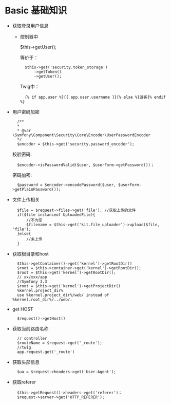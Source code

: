 
# Basic 基础知识

- 获取登录用户信息
    - 控制器中
    
        $this->getUser();
        
        等价于：
            
            $this->get('security.token_storage')
                ->getToken()
                ->getUser();
            
        Twig中：
        
            {% if app.user %}{{ app.user.username }}{% else %}游客{% endif %}
        
	
- 用户密码加密

		/**
		*
		* @var \Symfony\Component\Security\Core\Encoder\UserPasswordEncoder
		*/
		$encoder = $this->get('security.password_encoder');

	校验密码:

		$encoder->isPasswordValid($user, $userForm->getPassword())；

	密码加密:

    	$password = $encoder->encodePassword($user, $userForm->getPlainPassword());
	
	
* 文件上传相关

		$file = $request->files->get('file'); //获取上传的文件
		if($file instanceof UploadedFile){
            //不为空
            $filename = $this->get('kit.file_uploader')->upload($file, 'file');
		}else{
            //未上传
		}

* 获取根目录和host

		$this->getContainer()->get('kernel')->getRootDir()
		$root = $this->container->get('kernel')->getRootDir();
		$root = $this->get('kernel')->getRootDir();
		// xx/xxx/app
		//Symfony 3.3
		$root = $this->get('kernel')->getProjectDir()
		%kernel.project_dir%
		use %kernel.project_dir%/web/ instead of %kernel.root_dir%/../web/.

* get HOST

		$request()->getHost()

* 获取当前路由名称

		// controller
		$routeName = $request->get('_route');
		//twig
		app.request.get('_route')

* 获取头部信息

		$ua = $request->headers->get('User-Agent');

* 获取referer

		$this->getRequest()->headers->get('referer')；
		$request->server->get('HTTP_REFERER');
